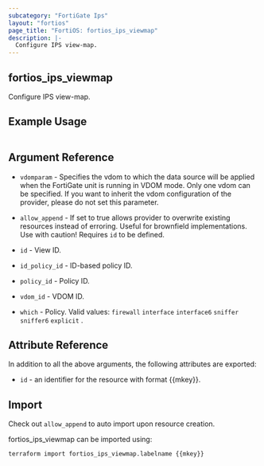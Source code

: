 ```yaml
---
subcategory: "FortiGate Ips"
layout: "fortios"
page_title: "FortiOS: fortios_ips_viewmap"
description: |-
  Configure IPS view-map.
---
```


## fortios_ips_viewmap
Configure IPS view-map.

## Example Usage

```hcl

```

## Argument Reference
* `vdomparam` - Specifies the vdom to which the data source will be applied when the FortiGate unit is running in VDOM mode. Only one vdom can be specified. If you want to inherit the vdom configuration of the provider, please do not set this parameter.
* `allow_append` - If set to true allows provider to overwrite existing resources instead of erroring. Useful for brownfield implementations. Use with caution! Requires `id` to be defined.

* `id` - View ID.
* `id_policy_id` - ID-based policy ID.
* `policy_id` - Policy ID.
* `vdom_id` - VDOM ID.
* `which` - Policy. Valid values: `firewall` `interface` `interface6` `sniffer` `sniffer6` `explicit` .

## Attribute Reference

In addition to all the above arguments, the following attributes are exported:
* `id` - an identifier for the resource with format {{mkey}}.

## Import

Check out `allow_append` to auto import upon resource creation.

fortios_ips_viewmap can be imported using:
```sh
terraform import fortios_ips_viewmap.labelname {{mkey}}
```
